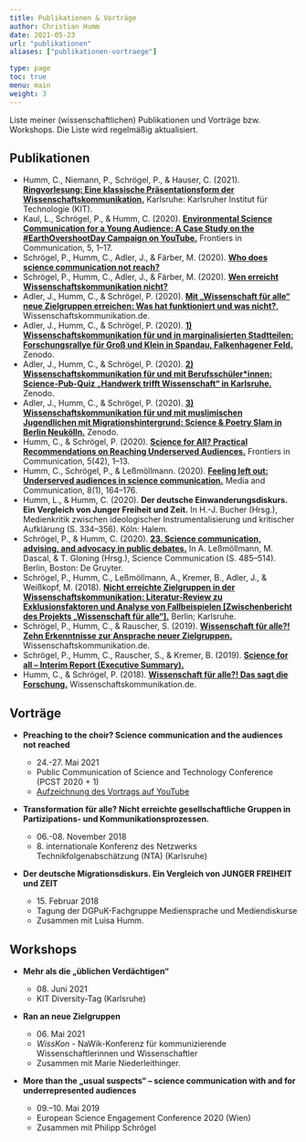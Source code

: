 ```yaml
---
title: Publikationen & Vorträge
author: Christian Humm
date: 2021-05-23
url: "publikationen"
aliases: ["publikationen-vortraege"]

type: page
toc: true
menu: main
weight: 3
---
```


Liste meiner (wissenschaftlichen) Publikationen und Vorträge bzw. Workshops. Die Liste wird regelmäßig aktualisiert.

## Publikationen

- Humm, C., Niemann, P., Schrögel, P., & Hauser, C. (2021). [**Ringvorlesung: Eine klassische Präsentationsform der Wissenschaftskommunikation.**](https://doi.org/10.5445/IR/1000132256) Karlsruhe: Karlsruher Institut für Technologie (KIT).
- Kaul, L., Schrögel, P., & Humm, C. (2020). [**Environmental Science Communication for a Young Audience: A Case Study on the #EarthOvershootDay Campaign on YouTube.**](https://doi.org/10.3389/fcomm.2020.601177) Frontiers in Communication, 5, 1–17.
- Schrögel, P., Humm, C., Adler, J., & Färber, M. (2020). [**Who does science communication not reach?**](https://doi.org/10.5281/ZENODO.4173029)
- Schrögel, P., Humm, C., Adler, J., & Färber, M. (2020). [**Wen erreicht Wissenschaftskommunikation nicht?**](https://doi.org/10.5281/ZENODO.3937516)
- Adler, J., Humm, C., & Schrögel, P. (2020). [**Mit „Wissenschaft für alle“ neue Zielgruppen erreichen: Was hat funktioniert und was nicht?**.](https://www.wissenschaftskommunikation.de/mit-wissenschaft-fuer-alle-neue-zielgruppen-erreichen-was-hat-funktioniert-und-was-nicht-41657/) Wissenschaftskommunikation.de.
- Adler, J., Humm, C., & Schrögel, P. (2020). [**1) Wissenschaftskommunikation für und in marginalisierten Stadtteilen: Forschungsrallye für Groß und Klein in Spandau, Falkenhagener Feld.**](https://doi.org/10.5281/ZENODO.3988200) Zenodo.
- Adler, J., Humm, C., & Schrögel, P. (2020). [**2) Wissenschaftskommunikation für und mit Berufsschüler*innen: Science-Pub-Quiz „Handwerk trifft Wissenschaft“ in Karlsruhe.**](https://doi.org/10.5281/ZENODO.3988236) Zenodo.
- Adler, J., Humm, C., & Schrögel, P. (2020). [**3) Wissenschaftskommunikation für und mit muslimischen Jugendlichen mit Migrationshintergrund: Science &amp; Poetry Slam in Berlin Neukölln.**](https://doi.org/10.5281/ZENODO.3988234) Zenodo.
- Humm, C., & Schrögel, P. (2020). [**Science for All? Practical Recommendations on Reaching Underserved Audiences.**](https://doi.org/10.3389/fcomm.2020.00042) Frontiers in Communication, 5(42), 1–13.
- Humm, C., Schrögel, P., & Leßmöllmann. (2020). [**Feeling left out: Underserved audiences in science communication.**](https://doi.org/10.17645/mac.v8i1.2480) Media and Communication, 8(1), 164–176.
- Humm, L., & Humm, C. (2020). **Der deutsche Einwanderungsdiskurs. Ein Vergleich von Junger Freiheit und Zeit.** In H.-J. Bucher (Hrsg.), Medienkritik zwischen ideologischer Instrumentalisierung und kritischer Aufklärung (S. 334–356). Köln: Halem.
- Schrögel, P., & Humm, C. (2020). [**23. Science communication, advising, and advocacy in public debates.**](https://doi.org/10.1515/9783110255522-023) In A. Leßmöllmann, M. Dascal, & T. Gloning (Hrsg.), Science Communication (S. 485–514). Berlin, Boston: De Gruyter.
- Schrögel, P., Humm, C., Leßmöllmann, A., Kremer, B., Adler, J., & Weißkopf, M. (2018). [**Nicht erreichte Zielgruppen in der Wissenschaftskommunikation: Literatur-Review zu Exklusionsfaktoren und Analyse von Fallbeispielen [Zwischenbericht des Projekts „Wissenschaft für alle“].**](https://nbn-resolving.org/urn:nbn:de:0168-ssoar-66846-1) Berlin; Karlsruhe.
- Schrögel, P., Humm, C., & Rauscher, S. (2019). [**Wissenschaft für alle?! Zehn Erkenntnisse zur Ansprache neuer Zielgruppen.**](https://www.wissenschaftskommunikation.de/wissenschaft-fuer-alle-zehn-erkenntnisse-zur-ansprache-neuer-zielgruppen-25287/) Wissenschaftskommunikation.de.
- Schrögel, P., Humm, C., Rauscher, S., & Kremer, B. (2019). [**Science for all – Interim Report (Executive Summary).**](http://wmk.itz.kit.edu/downloads/Science_for_all_Factsheet_English.pdf)
- Humm, C., & Schrögel, P. (2018). [**Wissenschaft für alle?! Das sagt die Forschung.**](https://www.wissenschaftskommunikation.de/wissenschaft-fuer-alle-das-sagt-die-forschung-12907/) Wissenschaftskommunikation.de.

## Vorträge

- **Preaching to the choir? Science communication and the audiences not reached**
  - 24.-27. Mai 2021
  - Public Communication of Science and Technology Conference (PCST 2020 + 1)
  - [Aufzeichnung des Vortrags auf YouTube](https://www.youtube.com/watch?v=V1hrZeDg2TA)

- **Transformation für alle? Nicht erreichte gesellschaftliche Gruppen in Partizipations- und Kommunikationsprozessen.**
  - 06.-08. November 2018
  - 8\. internationale Konferenz des Netzwerks Technikfolgenabschätzung (NTA) (Karlsruhe)

- **Der deutsche Migrationsdiskurs. Ein Vergleich von JUNGER FREIHEIT und ZEIT**
  - 15\. Februar 2018
  - Tagung der DGPuK-Fachgruppe Mediensprache und Mediendiskurse
  - Zusammen mit Luisa Humm.

## Workshops

- **Mehr als die „üblichen Verdächtigen“**
  - 08\. Juni 2021
  - KIT Diversity-Tag (Karlsruhe)

- **Ran an neue Zielgruppen**
  - 06\. Mai 2021
  - *WissKon* - NaWik-Konferenz für kommunizierende Wissenschaftlerinnen und Wissenschaftler
  - Zusammen mit Marie Niederleithinger.

- **More than the „usual suspects“ – science communication with and for underrepresented audiences**
  - 09.–10. Mai 2019
  - European Science Engagement Conference 2020 (Wien)
  - Zusammen mit Philipp Schrögel
